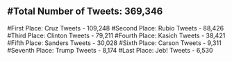 #Total Number of Tweets: 369,346 
---
#First Place: Cruz Tweets - 109,248
#Second Place: Rubio Tweets - 88,426
#Third Place: Clinton Tweets - 79,211
#Fourth Place: Kasich Tweets - 38,421
#Fifth Place: Sanders Tweets - 30,028
#Sixth Place: Carson Tweets - 9,311
#Seventh Place: Trump Tweets - 8,174
#Last Place: Jeb! Tweets - 6,530
